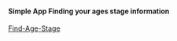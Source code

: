#### Simple App Finding your ages stage information ####
[Find-Age-Stage](https://kadirizm1907.github.io/Age_stage/)


